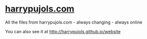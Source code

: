 [harrypujols.com](http://harrypujols.github.io/website)
=================

All the files from harrypujols.com - always changing - always online

You can also see it at http://harrypujols.github.io/website
